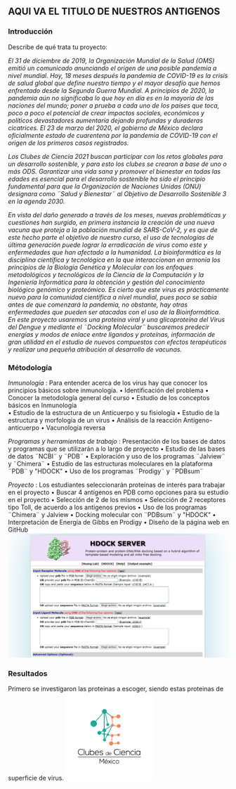 ## AQUI VA EL TITULO DE NUESTROS ANTIGENOS

### Introducción
Describe de qué trata tu proyecto:

_El 31 de diciembre de 2019, la Organización Mundial de la Salud (OMS) emitió un comunicado anunciando el origen de una posible pandemia a nivel mundial. Hoy, 18 meses después la pandemia de COVID-19 es la crisis de salud global que define nuestro tiempo y el mayor desafío que hemos enfrentado desde la Segunda Guerra Mundial. A principios de 2020, la pandemia aún no significaba lo que hoy en día es en la mayoría de las naciones del mundo; poner a prueba a cada uno de los países que toca, poco a poco el potencial de crear impactos sociales, económicos y políticos devastadores aumentaría dejando profundas y duraderas cicatrices. El 23 de marzo del 2020, el gobierno de México declara oficialmente estado de cuarentena por la pandemia de COVID-19 con el origen de los primeros casos registrados._ 

_Los Clubes de Ciencia 2021 buscan participar con los retos globales para un desarrollo sostenible, y para esto los clubes se crearon a base de uno o más ODS. Garantizar una vida sana y promover el bienestar en todas las edades es esencial para el desarrollo sostenible ha sido el principio fundamental para que la Organización de Naciones Unidas (ONU) designara como ¨Salud y Bienestar¨ al Objetivo de Desarrollo Sostenible 3 en la agenda 2030._  

_En vista del daño generado a través de los meses, nuevas problemáticas y cuestiones han surgido, en primera instancia la creación de una nueva vacuna que proteja a la población mundial de SARS-CoV-2, y es que de este hecho parte el objetivo de nuestro curso, el uso de tecnologías de última generación puede lograr la erradicación de virus como este y enfermedades que han afectado a la humanidad. La bioinformática es la disciplina científica y tecnológica en la que interaccionan en armonía los principios de la Biología Genética y Molecular con los enfoques metodológicos y tecnológicos de la Ciencia de la Computación y la Ingeniería Informática para la obtención y gestión del conocimiento biológico genómico y proteómico. Es cierto que este virus es prácticamente nuevo para la comunidad científica a nivel mundial, pues poco se sabía antes de que comenzará la pandemia, no obstante, hay otras enfermedades que pueden ser atacadas con el uso de la Bioinformática. En este proyecto usaremos una proteína viral y una glicoproteína del Virus del Dengue y mediante el ¨Docking Molecular¨ buscaremos predecir energías y modos de enlace entre ligandos y proteínas, información de gran utilidad en el estudio de nuevos compuestos con efectos terapéuticos y realizar una pequeña atribución al desarrollo de vacunas._

### Métodología
_Inmunología_ : Para entender acerca de los virus hay que conocer los principios básicos sobre inmunología. 
•	Identificación del problema
•	Conocer la metodología general del curso 
•	Estudio de los conceptos básicos en Inmunología 	
•	Estudio de la estructura de un Anticuerpo y su fisiología
•	Estudio de la estructura y morfología de un virus
•	Análisis de la reacción Antígeno-anticuerpo 
•	Vacunología reversa 

_Programas y herramientas de trabajo_ : Presentación de los bases de datos y programas que se utilizarán a lo largo de proyecto
•	Estudio de las bases de datos ¨NCBI¨ y ¨PDB¨
•	Exploración y uso de los programas ¨Jalview¨ y ¨Chimera¨
•	Estudio de las estructuras moleculares en la plataforma ¨PDB¨ y "HDOCK"
•	Uso de los programas ¨Prodigy¨ y ¨PDBsum¨

_Proyecto_ : Los estudiantes seleccionarán proteínas de interés para trabajar en el proyecto 
•	Buscar 4 antígenos en PDB como opciones para su estudio en el proyecto
•	Selección de 2 de los mismos 
• Selección de 2 receptores tipo Toll, de acuerdo a los antigenos previos
•	Uso de los programas ¨Chimera¨ y Jalview 
•	Docking molecular con ¨PDBsum¨ y "HDOCK"
• Interpretación de Energía de Gibbs en Prodigy
•	Diseño de la página web en GitHub 
![](HDOCK.png)

### Resultados
Primero se investigaron las proteinas a escoger, siendo estas proteinas de superficie de virus.
<img src="Logo_CdeCMx.png" width=200>


